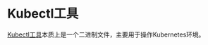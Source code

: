 # Kubectl工具

[Kubectl工具](https://kubernetes.io/zh-cn/docs/reference/kubectl/)本质上是一个二进制文件，主要用于操作Kubernetes环境。